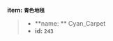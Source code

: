 <!-- BEGIN_AUTOGEN: do NOT edit in this block -->

**item: `青色地毯`**

> * **name: ** Cyan_Carpet
> * **id: `243`**

<!-- END_AUTOGEN-->
